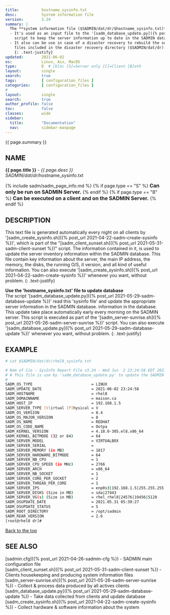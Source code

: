 ```yaml
---
title:          hostname_sysinfo.txt
desc:           System information file
version:        3.24
summary: |         
  The **system information file ($SADMIN/dat/dr/$hostname_sysinfo.txt)** have two purposes :
  - It's used as an input file to the '[sadm_database_update.py]({% post_url 2021-05-29-sadm-database-update %})' 
    script to keep the server information up to date in the SADMIN database.
  - It also can be use in case of a disaster recovery to rebuild the server, along with all the other 
    files included in the disaster recovery directory ($SADMIN/dat/dr).
    {: .text-justify}
updated:        2021-06-02
os:             Linux, Aix, MacOS
type:           D  # [D]oc [S]=Server only [C]=Client [B]oth
layout:         single
search:         true
tags:           [ configuration_files ] 
categories:     [ configuration_files ] 
#
layout:         single
search:         true
author_profile: false
toc:            false
classes:        wide
sidebar:
  title:        "Documentation"
  nav:          sidebar-manpage
---
```

<a id="top_of_page"></a>
{{ page.summary }} 


<a id="name"></a>
## NAME
**{{ page.title }}** - *{{ page.desc }}*   
$SADMIN/dat/dr/$hostname_sysinfo.txt 

{% include sadm/sadm_page_info.md %}
{% if page.type == "S" %}
<font size="3"><strong>Can only be run on SADMIN Server.</strong></font>
{% endif %}
{% if page.type == "B" %}
<font size="3"><strong>Can be executed on a client and on the SADMIN Server.</strong></font>
{% endif %}




<a id="description"></a>
## DESCRIPTION

This text file is generated automatically every night on all clients by '[sadm_create_sysinfo.sh]({% post_url 2021-04-22-sadm-create-sysinfo %})', 
which is part of the "[sadm_client_sunset.sh]({% post_url 2021-05-31-sadm-client-sunset %})" script. 
The information contained in it, is used to update the server inventory information within the 
SADMIN database. This file contain key information about the server, the main IP address, the 
memory, the disks, the running O/S, it version, and all kind of useful information. You can also 
execute '[sadm_create_sysinfo.sh]({% post_url 2021-04-22-sadm-create-sysinfo %})' whenever you want, 
without problem.
{: .text-justify}

**Use the 'hostname_sysinfo.txt' file to update database**  
The script '[sadm_database_update.py]({% post_url 2021-05-29-sadm-database-update %})' read this 'sysinfo file' and update the appropriate server information in the SADMIN database.
information in the database. This update take place automatically early every morning on the SADMIN 
server. This script is executed as part of the '[sadm_server-sunrise.sh]({% post_url 2021-05-26-sadm-server-sunrise %})' script. You can also 
execute '[sadm_database_update.py]({% post_url 2021-05-29-sadm-database-update %})' whenever you want, without problem.
{: .text-justify}



<a id="examples"></a>
## EXAMPLE

```bash
# cat $SADMIN/dat/dr/rhel8_sysinfo.txt

# Nam of Cie - SysInfo Report File v3.24 - Wed Jun  2 23:24:58 EDT 2021
# # This file is use by 'sadm_database_update.py' to update the SADMIN database.
#                                                    
SADM_OS_TYPE                          = LINUX
SADM_UPDATE_DATE                      = 2021-06-02 23:24:58
SADM_HOSTNAME                         = rhel8
SADM_DOMAINNAME                       = maison.ca
SADM_HOST_IP                          = 192.168.1.5
SADM_SERVER_TYPE [V]irtual [P]hysical = V
SADM_OS_VERSION                       = 8.4
SADM_OS_MAJOR_VERSION                 = 8
SADM_OS_NAME                          = REDHAT
SADM_OS_CODE_NAME                     = Ootpa
SADM_KERNEL_VERSION                   = 4.18.0-305.el8.x86_64
SADM_KERNEL_BITMODE (32 or 64)        = 64
SADM_SERVER_MODEL                     = VIRTUALBOX
SADM_SERVER_SERIAL                    =  
SADM_SERVER_MEMORY (in MB)            = 1817
SADM_SERVER_HARDWARE_BITMODE          = 64
SADM_SERVER_NB_CPU                    = 1
SADM_SERVER_CPU_SPEED (in MHz)        = 2766
SADM_SERVER_ARCH                      = x86_64
SADM_SERVER_NB_SOCKET                 = 1
SADM_SERVER_CORE_PER_SOCKET           = 2
SADM_SERVER_THREAD_PER_CORE           = 1
SADM_SERVER_IPS                       = enp0s3|192.168.1.5|255.255.255.0|08:00:27:de:a5:0d
SADM_SERVER_DISKS (Size in MB)        = sda|27443
SADM_SERVER_VG(s) (Size in MB)        = rhel_rhel8|24576|19456|5120
SADM_OSUPDATE_DATE                    = 2021.05.31 05:30:27
SADM_OSUPDATE_STATUS                  = S
SADM_ROOT_DIRECTORY                   = /opt/sadmin
SADM_REAR_VERSION                     = 2.6
[root@rhel8 dr]# 
```
<!-- ![Daily Script Report Example](/assets/img/man/sadm_daily_report_script.png){: .align-center} -->

[Back to the top](#top_of_page)


<a id="seealso"></a>
## SEE ALSO

[sadmin.cfg]({% post_url 2021-04-26-sadmin-cfg %}) - SADMIN main configuration file   
[sadm_client_sunset.sh]({% post_url 2021-05-31-sadm-client-sunset %}) - Clients housekeeping and producing system information files  
[sadm_server-sunrise.sh]({% post_url 2021-05-26-sadm-server-sunrise %}) - Collect & process data produced by all actives clients  
[sadm_database_update.py]({% post_url 2021-05-29-sadm-database-update %}) - Take data collected from clients and update database    
[sadm_create_sysinfo.sh]({% post_url 2021-04-22-sadm-create-sysinfo %}) - Collect hardware & software information about the system  
